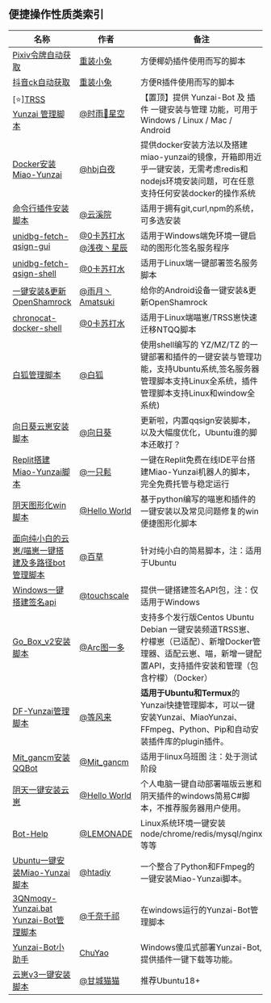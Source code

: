 ## 便捷操作性质类索引
<!-- 请在表首添加新行 -->
| 名称 | 作者 | 备注 |
| --- | --- | --- |
| [Pixiv令牌自动获取](https://gitee.com/OvertimeBunny/pixiv-token) | [重装小兔](https://gitee.com/OvertimeBunny) | 方便椰奶插件使用而写的脚本 |
| [抖音ck自动获取](https://gitee.com/OvertimeBunny/tiktok-ck-douying) | [重装小兔](https://gitee.com/OvertimeBunny) | 方便R插件使用而写的脚本 |
| [⭐][TRSS Yunzai 管理脚本](https://TRSS.me) | [@时雨🌌星空](../../../../TimeRainStarSky) | 【置顶】提供 Yunzai-Bot 及 插件 一键安装与管理 功能，可用于 Windows / Linux / Mac / Android |
| [Docker安装Miao-Yunzai](https://gitee.com/hbj2457/Miao-Yunzai_on_docker) | [@hbj白夜](https://gitee.com/hbj2457) | 提供docker安装方法以及搭建miao-yunzai的镜像，开箱即用近乎一键安装，无需考虑redis和nodejs环境安装问题，可在任意支持任何安装docker的操作系统 |
| [命令行插件安装脚本](https://gitee.com/yunxiyuan/yunzai-plugin-install) | [@云溪院](https://gitee.com/yunxiyuan/) | 适用于拥有git,curl,npm的系统，可多选安装 |
| [unidbg-fetch-qsign-gui](https://github.com/CikeyQi/unidbg-fetch-qsign-gui) | [@0卡苏打水](https://github.com/CikeyQi) [@浅夜丶星辰](https://github.com/QianYeXingChen) | 适用于Windows端免环境一键启动的图形化签名服务程序 |
| [unidbg-fetch-qsign-shell](https://github.com/CikeyQi/unidbg-fetch-qsign-shell) | [@0卡苏打水](https://github.com/CikeyQi) | 适用于Linux端一键部署签名服务脚本 |
| [一键安装&更新OpenShamrock](https://github.com/YuYue-Amatsuki/OpenShamrock_Oneclick_Install_Upgrade) | [@雨月丶Amatsuki](https://github.com/YuYue-Amatsuki) | 给你的Android设备一键安装&更新OpenShamrock |
| [chronocat-docker-shell](https://github.com/CikeyQi/chronocat-docker-shell) | [@0卡苏打水](https://github.com/CikeyQi) | 适用于Linux端喵崽/TRSS崽快速迁移NTQQ脚本 |
| [白狐管理脚本](https://gitee.com/baihu433/Ubuntu-Yunzai) | [@白狐](https://gitee.com/baihu433) | 使用shell编写的 YZ/MZ/TZ 的一键部署和插件的一键安装与管理功能，支持Ubuntu系统,签名服务器管理脚本支持Linux全系统，插件管理脚本支持Linux和window全系统) |
| [向日葵云崽安装脚本](https://gitee.com/xrk114514/shell-Yunzai) | [@向日葵](https://gitee.com/xrk114514) | 更新啦，内置qqsign安装脚本，以及大幅度优化，Ubuntu谁的脚本还敢打？ |
| [Replit搭建Miao-Yunzai脚本](https://github.com/yzsong06/Replit-Nodejs-MiaoYunzai) | [@一只鬆](https://gitee.com/yzsong06) | 一键在Replit免费在线IDE平台搭建Miao-Yunzai机器人的脚本，完全免费托管与稳定运行 |
| [阴天图形化win脚本](https://gitee.com/wan13877501248/y-tian-pyscript/tree/master) | [@Hello World](https://gitee.com/wan13877501248) | 基于python编写的喵崽和插件的一键安装以及常见问题修复的win便捷图形化脚本 |
| [面向纯小白的云崽/喵崽一键搭建及多路径bot管理脚本](https://gitee.com/gracc/gracbot) | [@百草](https://gitee.com/gracc) | 针对纯小白的简易脚本，注：适用于Ubuntu |
| [Windows一键搭建签名api](https://gitee.com/touchscale/Qsign) | [@touchscale](https://gitee.com/touchscale_admin) | 提供一键搭建签名API包，注：仅适用于Windows |
| [Go_Box_v2安装脚本](https://gitee.com/Liplay-1/YBOX_2) | [@Arc图一多](https://gitee.com/Liplay-1/YBOX) | 支持多个发行版Centos Ubuntu Debian 一键安装频道TRSS崽、柠檬崽（已适配）、新增Docker管理器、适配云崽、喵，新增一键配置API，支持插件安装和管理（包含柠檬）（Docker） |
| [DF-Yunzai管理脚本](http://dengfenglai.cloud) | [@等风来](https://gitee.com/Wind-is-so-strong) | **适用于Ubuntu和Termux**的Yunzai快捷管理脚本，可以一键安装Yunzai、MiaoYunzai、FFmpeg、Python、Pip和自动安装插件库的plugin插件。 |
| [Mit_gancm安装QQBot](https://gitee.com/MIt-gancm/Linux-for-QQ-Bot/) | [@Mit_gancm](https://gitee.com/MIt-gancm) | 适用于linux乌班图 注：处于测试阶段 |
| [阴天一键安装云崽](https://gitee.com/wan13877501248/yin-tian-tian-script-for-win) | [@Hello World](https://gitee.com/wan13877501248) | 个人电脑一键自动部署喵版云崽和阴天插件的windows简易C#脚本，不推荐服务器用户使用。 |
| [Bot-Help](https://gitee.com/ningmengchongshui/bot-help) | [@LEMONADE](https://gitee.com/ningmengchongshui/lemonade) | Linux系统环境一键安装node/chrome/redis/mysql/nginx等等 |
| [Ubuntu一键安装Miao-Yunzai脚本](https://gitee.com/paimon114514/termux-yunzai-cv-script) | [@htadiy](https://gitee.com/paimon114514) | 一个整合了Python和FFmpeg的一键安装Miao-Yunzai脚本。 |
| [3QNmoqy-Yunzai.bat Yunzai-Bot管理脚本](https://gitee.com/qiannqq/3QNmoqy-Yunzai-bat) | [@千奈千祁](https://gitee.com/qiannqq) | 在windows运行的Yunzai-Bot管理脚本 |
| [Yunzai-Bot小助手](https://github.com/ChuYao233/YunzaiBotHelper) | [ChuYao](https://github.com/ChuYao233) | Windows傻瓜式部署Yunzai-Bot,提供插件一键下载等功能。 |
| [云崽v3一键安装脚本](https://gitee.com/gainesville-11451411/mao) | [@甘城猫猫](https:/$gitee.com/gainesville-11451411) | 推荐Ubuntu18+ | 
<!-- 请不要在此处添加新行，请在此表格顶部添加 -->
